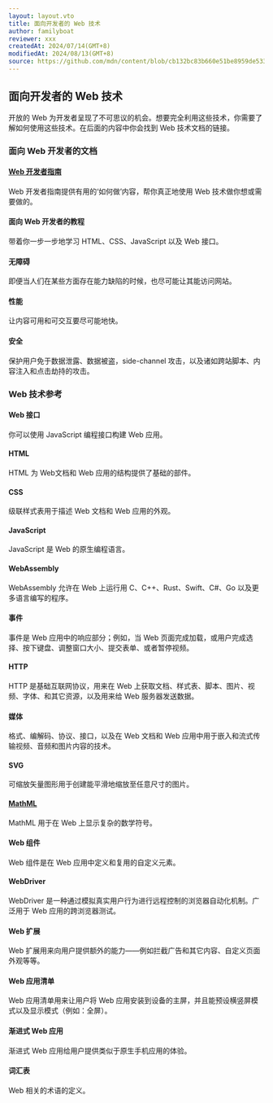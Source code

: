 ```yaml
---
layout: layout.vto
title: 面向开发者的 Web 技术
author: familyboat
reviewer: xxx
createdAt: 2024/07/14(GMT+8)
modifiedAt: 2024/08/13(GMT+8)
source: https://github.com/mdn/content/blob/cb132bc83b660e51be8959de5336c00b08030104/files/en-us/web/index.md
---
```


## 面向开发者的 Web 技术

开放的 Web 为开发者呈现了不可思议的机会。想要完全利用这些技术，你需要了解如何使用这些技术。在后面的内容中你会找到 Web 技术文档的链接。

### 面向 Web 开发者的文档

#### [Web 开发者指南](./Guide/)

Web 开发者指南提供有用的‘如何做’内容，帮你真正地使用 Web 技术做你想或需要做的。

#### 面向 Web 开发者的教程

带着你一步一步地学习 HTML、CSS、JavaScript 以及 Web 接口。

#### 无障碍

即便当人们在某些方面存在能力缺陷的时候，也尽可能让其能访问网站。

#### 性能

让内容可用和可交互要尽可能地快。

#### 安全

保护用户免于数据泄露、数据被盗，side-channel 攻击，以及诸如跨站脚本、内容注入和点击劫持的攻击。

### Web 技术参考

#### Web 接口

你可以使用 JavaScript 编程接口构建 Web 应用。

#### HTML

HTML 为 Web文档和 Web 应用的结构提供了基础的部件。

#### CSS

级联样式表用于描述 Web 文档和 Web 应用的外观。

#### JavaScript

JavaScript 是 Web 的原生编程语言。

#### WebAssembly

WebAssembly 允许在 Web 上运行用 C、C++、Rust、Swift、C#、Go 以及更多语言编写的程序。

#### 事件

事件是 Web 应用中的响应部分；例如，当 Web 页面完成加载，或用户完成选择、按下键盘、调整窗口大小、提交表单、或者暂停视频。

#### HTTP

HTTP 是基础互联网协议，用来在 Web 上获取文档、样式表、脚本、图片、视频、字体、和其它资源，以及用来给 Web 服务器发送数据。

#### 媒体

格式、编解码、协议、接口，以及在 Web 文档和 Web 应用中用于嵌入和流式传输视频、音频和图片内容的技术。

#### SVG

可缩放矢量图形用于创建能平滑地缩放至任意尺寸的图片。

#### [MathML](./MathML/)

MathML 用于在 Web 上显示复杂的数学符号。

#### Web 组件

Web 组件是在 Web 应用中定义和复用的自定义元素。

#### WebDriver

WebDriver 是一种通过模拟真实用户行为进行远程控制的浏览器自动化机制。广泛用于 Web 应用的跨浏览器测试。

#### Web 扩展

Web 扩展用来向用户提供额外的能力——例如拦截广告和其它内容、自定义页面外观等等。

#### Web 应用清单

Web 应用清单用来让用户将 Web 应用安装到设备的主屏，并且能预设横竖屏模式以及显示模式（例如：全屏）。

#### 渐进式 Web 应用

渐进式 Web 应用给用户提供类似于原生手机应用的体验。

#### 词汇表

Web 相关的术语的定义。
